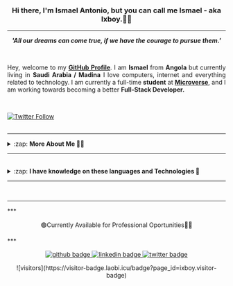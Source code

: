<h3 align="center">Hi there, I'm Ismael Antonio, but you can call me Ismael - aka Ixboy.🙋‍♂️</h3>
<hr>
<p align="center"><i><strong>'All our dreams can come true, if we have the courage to pursue them.'</strong></i></p>
<br/>

<p align="justify"> Hey, welcome to my <b><a href="https://github.com/ixboy">GitHub Profile</a></b>. I am <b>Ismael</b> from <b>Angola</b> but currently living in <b>Saudi Arabia / Madina</b> I love computers, internet and everything related to technology. I am currently a full-time <b>student</b> at <strong><a href="https://microverse.org">Microverse</a></strong>, and I am working towards becoming a better <b>Full-Stack Developer.</b><p>
<br/>

[![Twitter Follow](https://img.shields.io/twitter/follow/ismaelixboy?color=1DA1F2&logo=twitter&style=for-the-badge)](https://twitter.com/ismaelixboy)
<br />
<br />
<hr>


<details>

  <summary>:zap: <strong>More About Me 🙋‍♂️</strong></summary>
  <br>
  <p align="justify">I see you want to know more about me, right? 😁 <br> Awesome let's me tell you more... <br>
  <br>

  my name is Ismael. I'm a CCNA Routing & Switching Certified, CCNA Cyber Ops Certified, CompTIA A+ and CompTIA N+ Certified and I have Networking Specialist Qualification Diploma from Boston City college in Johannesburg / South Africa. I am currently a full-time student at <strong><a href="https://microverse.org">Microverse</a></strong>, and a part-time networking and Computer Technician.
     I have recently just got my Arabic Linguistic Qualification Diploma from the Islamic University of Al-Madinah / Saudi Arabia🏫.
    I am very passionate about computers and everything related to technology, not just web development, but also Cyber Security, machine learning, AI and much more. I am currently working on Ruby and Ruby on Rails projects and also trying to master other languages to become a better Full-Stack Developer.
  I have previously worked in a computer networking industry full time, before joining  <strong><a href="https://microverse.org">Microverse</a></strong> as a student. therefore I have good Skills in Computer Networking Operations, Customer Service, strong computer Literacy, information technology, etc.
  </p>

   <!-- <img height=430 width=320 align="right" src="tenho que meter minha foto aqui" alt="myself"> -->

   **My Hobbies**
   - Reading 📖
   - Cycling
   - jumping and back flips
   - Coding 👨‍💻
   - Exercising 🏃‍♂️
   - Gaming 🖱️

   **Fun facts**
   - I can do front and back flips just like it's done in kung-fu movies⚡
   - I am very good at pulling a wheelies with any Bikes but I also fell many times🤣
   - I am addicted to eating Bread.
   - I speak 4 different languages fluently and understand 3 more.
   - I can say my name in 12 different languages.

  **I am currently**
   - 🌱 I’m currently learning everything to be honest 🤣
   - 👯 I’m looking to collaborate with other content creators and curious people who enjoy coding and different technologies.
   - 📖 Reading more Arabic books
   - Working with Ruby
   - Learning JavaScript
   - 🤣 Eating Bread

   **🥅 2021 Goals:**
   - Contribute more to Open Source projects.
   - increase my knowledge in Programing and Cyber security.
   - be more creative.
   - Learn new human speaking Language.

</details>
<hr>
<br>
<details>
  <summary>:zap: <strong>I have knowledge on these languages and Technologies 🧠</strong></summary>
  <br>

  <p><strong>Human Languages:</strong></p>

  - Portuguese
  - English
  - Arabic
  - Lingala
  - French (Basic) still learning and improving...

  <br>
  <p><strong> ## ⚡ Programming Languages and Technologies:</strong></p>
  <img align="left" alt="Visual Studio Code" width="26px" src="https://raw.githubusercontent.com/github/explore/80688e429a7d4ef2fca1e82350fe8e3517d3494d/topics/visual-studio-code/visual-studio-code.png" />
  ![HTML5](https://img.shields.io/badge/-HTML5-E34F26?style=flat-square&logo=html5&logoColor=white)
![CSS3](https://img.shields.io/badge/-CSS3-1572B6?style=flat-square&logo=css3)
![Bootstrap](https://img.shields.io/badge/-Bootstrap-563D7C?style=flat-square&logo=bootstrap)
<img align="left" alt="Sass" width="26px" src="https://raw.githubusercontent.com/github/explore/80688e429a7d4ef2fca1e82350fe8e3517d3494d/topics/sass/sass.png" />
  <img height="35" src="https://raw.githubusercontent.com/github/explore/80688e429a7d4ef2fca1e82350fe8e3517d3494d/topics/ruby/ruby.png" alt="Ruby">
  <img height="35" src="https://raw.githubusercontent.com/github/explore/80688e429a7d4ef2fca1e82350fe8e3517d3494d/topics/python/python.png" alt="Python">
<img align="left" alt="Terminal" width="26px" src="https://raw.githubusercontent.com/github/explore/80688e429a7d4ef2fca1e82350fe8e3517d3494d/topics/terminal/terminal.png" />
![JavaScript](https://img.shields.io/badge/-JavaScript-black?style=flat-square&logo=javascript)
![Nodejs](https://img.shields.io/badge/-Nodejs-black?style=flat-square&logo=Node.js)
![React](https://img.shields.io/badge/-React-darkblue?style=flat-square&logo=react)
![React](https://img.shields.io/badge/-Angular-darkred?style=flat-square&logo=angular)
![Git](https://img.shields.io/badge/-Git-black?style=flat-square&logo=git)
![GitHub](https://img.shields.io/badge/-GitHub-181717?style=flat-square&logo=github)
</details>
<hr>
<br>






<hr>
***<p align="center">🟢Currently Available for Professional Oportunities👨‍💻</p>***
<p align="center">
  <a href="https://github.com/ixboy">
    <img src="https://img.shields.io/github/followers/ixboy?color=%23181717&label=ixboy&logo=github&logoColor=%23181717&style=for-the-badge" alt="github badge">
  </a>
  <a href="https://www.linkedin.com/in/ismael-antonio-0b7712114/">
    <img src="https://img.shields.io/badge/ismael-antonio?style=for-the-badge&logo=linkedin&logoColor=0077B5" alt="linkedin badge">
  </a>
  <a href="https://twitter.com/ismaelixboy">
    <img src="https://img.shields.io/twitter/follow/ismaelixboy?color=%231DA1F2&label=FOLLOW&logo=twitter&style=for-the-badge" alt="twitter badge">
  </a>
</p>
<p align="center">
![visitors](https://visitor-badge.laobi.icu/badge?page_id=ixboy.visitor-badge)
  </p>
